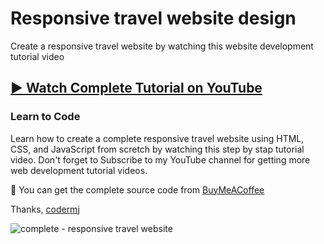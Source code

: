# Responsive travel website design
Create a responsive travel website by watching this website development tutorial video
## [▶️ Watch Complete Tutorial on YouTube](https://youtu.be/q1q-ZyIGXNE)
### Learn to Code

Learn how to create a complete responsive travel website using HTML, CSS, and JavaScript from scretch by watching this step by stap tutorial video. Don't forget to Subscribe to my YouTube channel for getting more web development tutorial videos.

💝 You can get the complete source code from [BuyMeACoffee](https://www.buymeacoffee.com/codermj/e/187699)

Thanks,
[codermj](https://www.youtube.com/@thecodermj/)

![complete - responsive travel website](https://github.com/mjshofy/responsive-travel-website-pune/assets/76812554/4d2737c3-8e0b-4684-92b1-af680783dc07)
